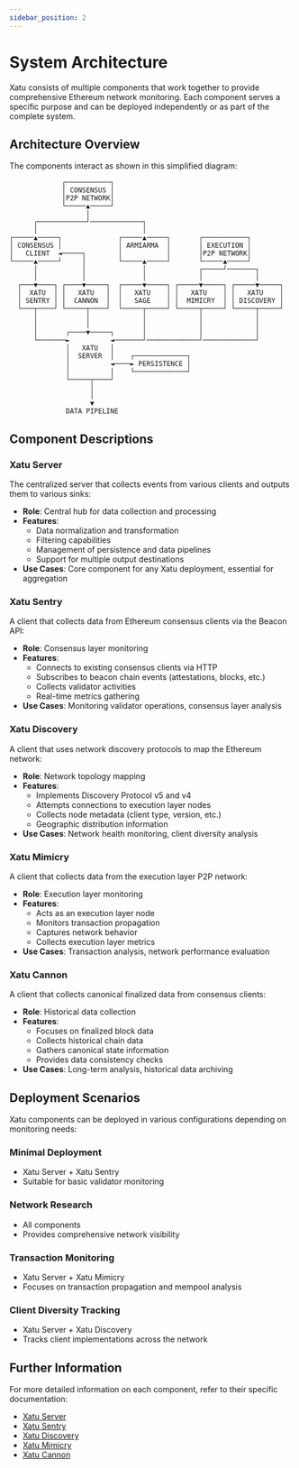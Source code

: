 ```yaml
---
sidebar_position: 2
---
```


# System Architecture

Xatu consists of multiple components that work together to provide comprehensive Ethereum network monitoring. Each component serves a specific purpose and can be deployed independently or as part of the complete system.

## Architecture Overview

The components interact as shown in this simplified diagram:

```
             ┌───────────┐
             │ CONSENSUS │
             │P2P NETWORK│
             └─────▲─────┘
                   │
      ┌────────────┘─────────────┐
      │                          │
┌─────▲─────┐              ┌─────▲─────┐       ┌───────────┐
│ CONSENSUS │              │ ARMIARMA  │       │ EXECUTION │
│   CLIENT  ◄─────┐        │           │       │P2P NETWORK│
└─────▲─────┘     │        └─────▲─────┘       └─────▲─────┘
      │           │              │             ┌─────┘───────┐
      │           │              │             │             │
  ┌───▼────┐ ┌────▼─────┐  ┌─────▼─────┐ ┌─────▼─────┐ ┌─────▼─────┐
  │  XATU  │ │   XATU   │  │   XATU    │ │   XATU    │ │   XATU    │
  │ SENTRY │ │  CANNON  │  │   SAGE    │ │  MIMICRY  │ │ DISCOVERY │
  └───┬────┘ └─────┬────┘  └─────┬─────┘ └─────┬─────┘ └─────┬─────┘
      │            │             │             │             │
      │            │             │             │             │
      │       ┌────▼─────┐       │             │             │
      └───────►          ◄───────┘─────────────┘─────────────┘
              │   XATU   │
              │  SERVER  │    ┌─────────────┐
              │          ◄────► PERSISTENCE │
              │          │    └─────────────┘
              └─────┬────┘
                    │
                    │
                    ▼
              DATA PIPELINE
```

## Component Descriptions

### Xatu Server

The centralized server that collects events from various clients and outputs them to various sinks:

- **Role**: Central hub for data collection and processing
- **Features**:
  - Data normalization and transformation
  - Filtering capabilities
  - Management of persistence and data pipelines
  - Support for multiple output destinations
- **Use Cases**: Core component for any Xatu deployment, essential for aggregation

### Xatu Sentry

A client that collects data from Ethereum consensus clients via the Beacon API:

- **Role**: Consensus layer monitoring
- **Features**:
  - Connects to existing consensus clients via HTTP
  - Subscribes to beacon chain events (attestations, blocks, etc.)
  - Collects validator activities
  - Real-time metrics gathering
- **Use Cases**: Monitoring validator operations, consensus layer analysis

### Xatu Discovery

A client that uses network discovery protocols to map the Ethereum network:

- **Role**: Network topology mapping
- **Features**:
  - Implements Discovery Protocol v5 and v4
  - Attempts connections to execution layer nodes
  - Collects node metadata (client type, version, etc.)
  - Geographic distribution information
- **Use Cases**: Network health monitoring, client diversity analysis

### Xatu Mimicry

A client that collects data from the execution layer P2P network:

- **Role**: Execution layer monitoring
- **Features**:
  - Acts as an execution layer node
  - Monitors transaction propagation
  - Captures network behavior
  - Collects execution layer metrics
- **Use Cases**: Transaction analysis, network performance evaluation

### Xatu Cannon

A client that collects canonical finalized data from consensus clients:

- **Role**: Historical data collection
- **Features**:
  - Focuses on finalized block data
  - Collects historical chain data
  - Gathers canonical state information
  - Provides data consistency checks
- **Use Cases**: Long-term analysis, historical data archiving

## Deployment Scenarios

Xatu components can be deployed in various configurations depending on monitoring needs:

### Minimal Deployment
- Xatu Server + Xatu Sentry
- Suitable for basic validator monitoring

### Network Research
- All components
- Provides comprehensive network visibility

### Transaction Monitoring
- Xatu Server + Xatu Mimicry
- Focuses on transaction propagation and mempool analysis

### Client Diversity Tracking
- Xatu Server + Xatu Discovery
- Tracks client implementations across the network

## Further Information

For more detailed information on each component, refer to their specific documentation:

- [Xatu Server](/docs/xatu/server)
- [Xatu Sentry](/docs/xatu/sentry)
- [Xatu Discovery](/docs/xatu/discovery)
- [Xatu Mimicry](/docs/xatu/mimicry)
- [Xatu Cannon](/docs/xatu/cannon) 